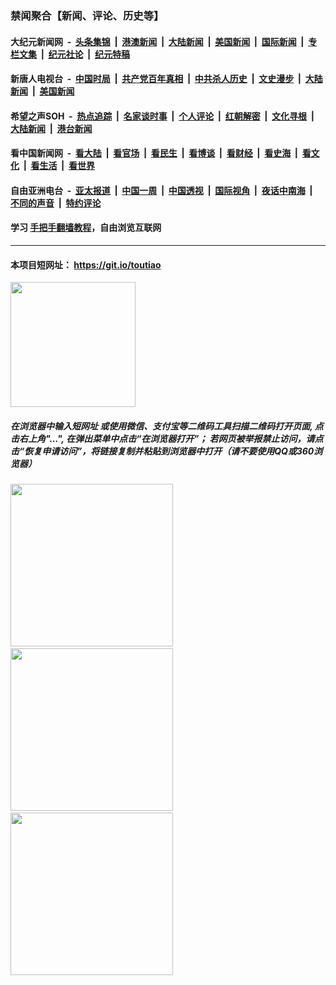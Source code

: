 ### 禁闻聚合【新闻、评论、历史等】

#### 大纪元新闻网 &nbsp;-&nbsp; [头条集锦](indexes/E头条集锦.md?t=03111931) &nbsp;|&nbsp; [港澳新闻](indexes/E港澳新闻.md?t=03111931)  &nbsp;|&nbsp; [大陆新闻](indexes/E大陆新闻.md?t=03111931) &nbsp;|&nbsp; [美国新闻](indexes/E美国新闻.md?t=03111931) &nbsp;|&nbsp; [国际新闻](indexes/E国际新闻.md?t=03111931) &nbsp;|&nbsp; [专栏文集](indexes/E专栏文集.md?t=03111931) &nbsp;|&nbsp; [纪元社论](indexes/E纪元社论.md?t=03111931) &nbsp;|&nbsp; [纪元特稿](indexes/E纪元特稿.md?t=03111931) 

#### 新唐人电视台 &nbsp;-&nbsp; [中国时局](indexes/N中国时局.md?t=03111931) &nbsp;|&nbsp; [共产党百年真相](indexes/N共产党百年真相.md?t=03111931) &nbsp;|&nbsp; [中共杀人历史](indexes/N中共杀人历史.md?t=03111931) &nbsp;|&nbsp; [文史漫步](indexes/N文史漫步.md?t=03111931) &nbsp;|&nbsp; [大陆新闻](indexes/N大陆新闻.md?t=03111931) &nbsp;|&nbsp; [美国新闻](indexes/N美国新闻.md?t=03111931)

#### 希望之声SOH &nbsp;-&nbsp; [热点追踪](indexes/H热点追踪.md?t=03111931) &nbsp;|&nbsp; [名家谈时事](indexes/H名家谈时事.md?t=03111931) &nbsp;|&nbsp; [个人评论](indexes/H个人评论.md?t=03111931)  &nbsp;|&nbsp; [红朝解密](indexes/H红朝解密.md?t=03111931) &nbsp;|&nbsp; [文化寻根](indexes/H文化寻根.md?t=03111931) &nbsp;|&nbsp; [大陆新闻](indexes/H大陆新闻.md?t=03111931) &nbsp;|&nbsp; [港台新闻](indexes/H港台新闻.md?t=03111931)

#### 看中国新闻网 &nbsp;-&nbsp; [看大陆](indexes/S看大陆.md?t=03111931) &nbsp;|&nbsp; [看官场](indexes/S看官场.md?t=03111931) &nbsp;|&nbsp; [看民生](indexes/S看民生.md?t=03111931)  &nbsp;|&nbsp; [看博谈](indexes/S看博谈.md?t=03111931) &nbsp;|&nbsp; [看财经](indexes/S看财经.md?t=03111931) &nbsp;|&nbsp; [看史海](indexes/S看史海.md?t=03111931) &nbsp;|&nbsp; [看文化](indexes/S看文化.md?t=03111931) &nbsp;|&nbsp; [看生活](indexes/S看生活.md?t=03111931) &nbsp;|&nbsp; [看世界](indexes/S看世界.md?t=03111931)

#### 自由亚洲电台 &nbsp;-&nbsp; [亚太报道](indexes/R亚太报道.md?t=03111931) &nbsp;|&nbsp; [中国一周](indexes/R中国一周.md?t=03111931) &nbsp;|&nbsp; [中国透视](indexes/R中国透视.md?t=03111931)  &nbsp;|&nbsp; [国际视角](indexes/R国际视角.md?t=03111931) &nbsp;|&nbsp; [夜话中南海](indexes/R夜话中南海.md?t=03111931) &nbsp;|&nbsp; [不同的声音](indexes/R不同的声音.md?t=03111931) &nbsp;|&nbsp; [特约评论](indexes/R特约评论.md?t=03111931)

#### 学习 [手把手翻墙教程](https://github.com/gfw-breaker/guides/wiki)，自由浏览互联网

----

#### 本项目短网址： https://git.io/toutiao
<img src="https://raw.githubusercontent.com/gfw-breaker/banned-news/master/scripts/img/qr.png" width="200px"/>  

##### 在浏览器中输入短网址 或使用微信、支付宝等二维码工具扫描二维码打开页面, 点击右上角"...", 在弹出菜单中点击“在浏览器打开”； 若网页被举报禁止访问，请点击“恢复申请访问”，将链接复制并粘贴到浏览器中打开（请不要使用QQ或360浏览器）

<img src="https://raw.githubusercontent.com/gfw-breaker/banned-news/master/scripts/img/1.png" width="260px"/> &nbsp; <img src="https://raw.githubusercontent.com/gfw-breaker/banned-news/master/scripts/img/2.png" width="260px"/> &nbsp; <img src="https://raw.githubusercontent.com/gfw-breaker/banned-news/master/scripts/img/3.png" width="260px"/>
